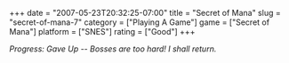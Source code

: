 +++
date = "2007-05-23T20:32:25-07:00"
title = "Secret of Mana"
slug = "secret-of-mana-7"
category = ["Playing A Game"]
game = ["Secret of Mana"]
platform = ["SNES"]
rating = ["Good"]
+++

<i>Progress: Gave Up -- Bosses are too hard!  I shall return.</i>